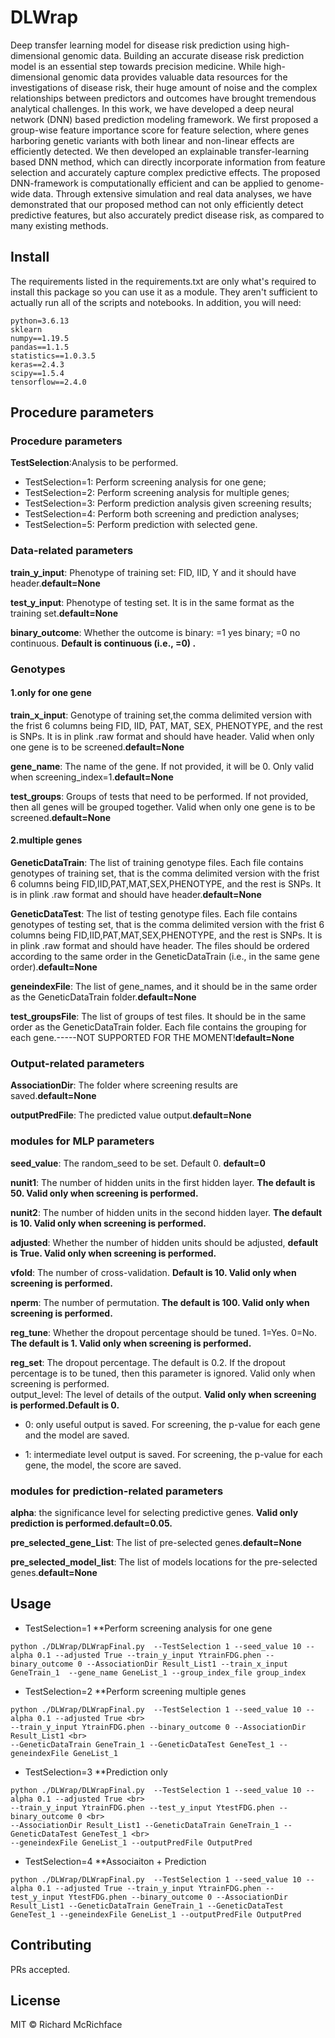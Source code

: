 # DLWrap
Deep transfer learning model for disease risk prediction using high-dimensional genomic data.
Building an accurate disease risk prediction model is an essential step towards precision
medicine. While high-dimensional genomic data provides valuable data resources for the
investigations of disease risk, their huge amount of noise and the complex relationships
between predictors and outcomes have brought tremendous analytical challenges. In
this work, we have developed a deep neural network (DNN) based prediction modeling
framework. We first proposed a group-wise feature importance score for feature
selection, where genes harboring genetic variants with both linear and non-linear effects
are efficiently detected. We then developed an explainable transfer-learning based DNN
method, which can directly incorporate information from feature selection and
accurately capture complex predictive effects. The proposed DNN-framework is
computationally efficient and can be applied to genome-wide data. Through extensive
simulation and real data analyses, we have demonstrated that our proposed method can
not only efficiently detect predictive features, but also accurately predict disease risk, as
compared to many existing methods.



## Install
The requirements listed in the requirements.txt are only what's required to install this package so you can use it as a module. They aren't sufficient to actually run all of the scripts and notebooks. In addition, you will need:<br>
```
python=3.6.13
sklearn
numpy==1.19.5
pandas==1.1.5
statistics==1.0.3.5
keras==2.4.3
scipy==1.5.4
tensorflow==2.4.0
```

## Procedure parameters
### Procedure parameters
**TestSelection**:Analysis to be performed. <br>
  * TestSelection=1: Perform screening analysis for one gene; <br>
  * TestSelection=2: Perform screening analysis for multiple genes;<br>
  * TestSelection=3: Perform prediction analysis given screening results; <br>
  * TestSelection=4: Perform both screening and prediction analyses; <br>
  * TestSelection=5: Perform prediction with selected gene.
### Data-related parameters
**train_y_input**: Phenotype of training set: FID, IID, Y and it should have header.**default=None**<br>

**test_y_input**: Phenotype of testing set. It is in the same format as the training set.**default=None**<br>

**binary_outcome**: Whether the outcome is binary: =1 yes binary; =0 no continuous. **Default is continuous (i.e., =0) .**

### Genotypes 
#### 1.only for one gene
**train_x_input**: Genotype of training set,the comma delimited version with the frist 6 columns being FID, IID, PAT, MAT, SEX, PHENOTYPE, and the rest is SNPs. It is in plink .raw format and should have header. Valid when only one gene is to be screened.**default=None**<br>

**gene_name**: The name of the gene. If not provided, it will be 0. Only valid when screening_index=1.**default=None** <br>

**test_groups**: Groups of tests that need to be performed. If not provided, then all genes will be grouped together. Valid when only one gene is to be screened.**default=None**

#### 2.multiple genes 
**GeneticDataTrain**: The list of training genotype files. Each file contains genotypes of training set, that is the comma delimited version with the frist 6 columns being FID,IID,PAT,MAT,SEX,PHENOTYPE, and the rest is SNPs. It is in plink .raw format and should have header.**default=None**<br>

**GeneticDataTest**: The list of testing genotype files. Each file contains genotypes of testing set, that is the comma delimited version with the frist 6 columns being FID,IID,PAT,MAT,SEX,PHENOTYPE, and the rest is SNPs. It is in plink .raw format and should have header. The files should be ordered according to the same order in the GeneticDataTrain (i.e., in the same gene order).**default=None**<br>

**geneindexFile**: The list of gene_names, and it should be in the same order as the GeneticDataTrain folder.**default=None**<br>

**test_groupsFile**: The list of groups of test files. It should be in the same order as the GeneticDataTrain folder. Each file contains the grouping for each gene.-----NOT SUPPORTED FOR THE MOMENT!**default=None**

### Output-related parameters
**AssociationDir**: The folder where screening results are saved.**default=None**<br>

**outputPredFile**: The predicted value output.**default=None**

### modules for MLP parameters 
**seed_value**: The random_seed to be set. Default 0. **default=0**<br>

**nunit1**: The number of hidden units in the first hidden layer. **The default is 50. Valid only when screening is performed.**<br>

**nunit2**: The number of hidden units in the second hidden layer. **The default is 10. Valid only when screening is performed.**<br>

**adjusted**: Whether the number of hidden units should be adjusted, **default is True. Valid only when screening is performed.**<br>

**vfold**: The number of cross-validation. **Default is 10. Valid only when screening is performed.**<br>

**nperm**: The number of permutation. **The default is 100. Valid only when screening is performed.**<br>

**reg_tune**: Whether the dropout percentage should be tuned. 1=Yes. 0=No. **The default is 1. Valid only when screening is performed.**<br>

**reg_set**: The dropout percentage. The default is 0.2. If the dropout percentage is to be tuned, then this parameter is ignored. Valid only when screening is performed.<br>
output_level: The level of details of the output. **Valid only when screening is performed.Default is 0.**<br>

 * 0: only useful output is saved. For screening, the p-value for each gene and the model are saved. <br>

 * 1: intermediate level output is saved. For screening, the p-value for each gene, the model, the score are saved. <br>
 
### modules for prediction-related parameters
**alpha**: the significance level for selecting predictive genes. **Valid only prediction is performed.default=0.05.**<br>

**pre_selected_gene_List**: The list of pre-selected genes.**default=None**<br>

**pre_selected_model_list**: The list of models locations for the pre-selected genes.**default=None**

## Usage
* TestSelection=1
  **Perform screening analysis for one gene
```
python ./DLWrap/DLWrapFinal.py  --TestSelection 1 --seed_value 10 --alpha 0.1 --adjusted True --train_y_input YtrainFDG.phen --binary_outcome 0 --AssociationDir Result_List1 --train_x_input GeneTrain_1  --gene_name GeneList_1 --group_index_file group_index
```

* TestSelection=2
  **Perform screening multiple genes 
```
python ./DLWrap/DLWrapFinal.py  --TestSelection 1 --seed_value 10 --alpha 0.1 --adjusted True <br>
--train_y_input YtrainFDG.phen --binary_outcome 0 --AssociationDir Result_List1 <br>
--GeneticDataTrain GeneTrain_1 --GeneticDataTest GeneTest_1 --geneindexFile GeneList_1
```
* TestSelection=3
  **Prediction only
```
python ./DLWrap/DLWrapFinal.py  --TestSelection 1 --seed_value 10 --alpha 0.1 --adjusted True <br>
--train_y_input YtrainFDG.phen --test_y_input YtestFDG.phen --binary_outcome 0 <br>
--AssociationDir Result_List1 --GeneticDataTrain GeneTrain_1 --GeneticDataTest GeneTest_1 <br>
--geneindexFile GeneList_1 --outputPredFile OutputPred 
```

* TestSelection=4
  **Associaiton + Prediction
```
python ./DLWrap/DLWrapFinal.py  --TestSelection 1 --seed_value 10 --alpha 0.1 --adjusted True --train_y_input YtrainFDG.phen --test_y_input YtestFDG.phen --binary_outcome 0 --AssociationDir Result_List1 --GeneticDataTrain GeneTrain_1 --GeneticDataTest GeneTest_1 --geneindexFile GeneList_1 --outputPredFile OutputPred 
```

## Contributing

PRs accepted.

## License

MIT © Richard McRichface

